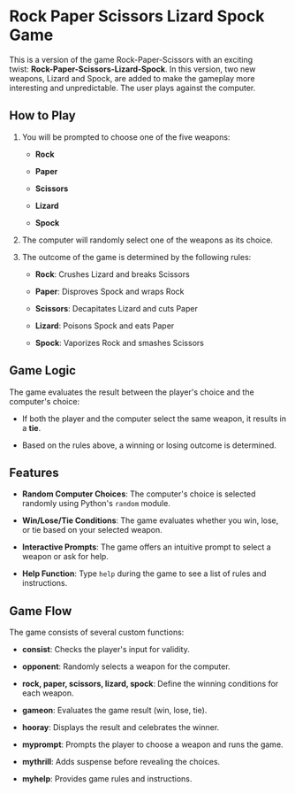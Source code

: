 # Rock Paper Scissors Lizard Spock Game

This is a version of the game Rock-Paper-Scissors with an exciting twist: **Rock-Paper-Scissors-Lizard-Spock**. In this version, two new weapons, Lizard and Spock, are added to make the gameplay more interesting and unpredictable. The user plays against the computer.

## How to Play

1.  You will be prompted to choose one of the five weapons:

    -   **Rock** 

    -   **Paper** 

    -   **Scissors** 

    -   **Lizard**

    -   **Spock** 

2.  The computer will randomly select one of the weapons as its choice.

3.  The outcome of the game is determined by the following rules:

    -   **Rock**: Crushes Lizard and breaks Scissors

    -   **Paper**: Disproves Spock and wraps Rock

    -   **Scissors**: Decapitates Lizard and cuts Paper

    -   **Lizard**: Poisons Spock and eats Paper

    -   **Spock**: Vaporizes Rock and smashes Scissors

## Game Logic

The game evaluates the result between the player's choice and the computer's choice:

-   If both the player and the computer select the same weapon, it results in a **tie**.

-   Based on the rules above, a winning or losing outcome is determined.

## Features

-   **Random Computer Choices**: The computer's choice is selected randomly using Python's `random` module.

-   **Win/Lose/Tie Conditions**: The game evaluates whether you win, lose, or tie based on your selected weapon.

-   **Interactive Prompts**: The game offers an intuitive prompt to select a weapon or ask for help.

-   **Help Function**: Type `help` during the game to see a list of rules and instructions.

## Game Flow

The game consists of several custom functions:

-   **consist**: Checks the player's input for validity.

-   **opponent**: Randomly selects a weapon for the computer.

-   **rock, paper, scissors, lizard, spock**: Define the winning conditions for each weapon.

-   **gameon**: Evaluates the game result (win, lose, tie).

-   **hooray**: Displays the result and celebrates the winner.

-   **myprompt**: Prompts the player to choose a weapon and runs the game.

-   **mythrill**: Adds suspense before revealing the choices.

-   **myhelp**: Provides game rules and instructions.
